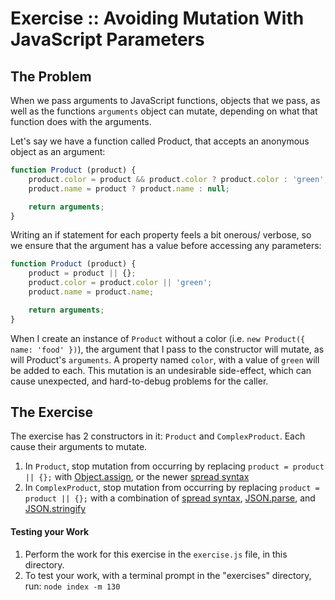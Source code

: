 Exercise :: Avoiding Mutation With JavaScript Parameters
========================================================

## The Problem
When we pass arguments to JavaScript functions, objects that we pass, as well as the functions `arguments` object can mutate, depending on what that function does with the arguments.

Let's say we have a function called Product, that accepts an anonymous object as an argument:

```JavaScript
function Product (product) {
    product.color = product && product.color ? product.color : 'green';
    product.name = product ? product.name : null;

    return arguments;
}
```

Writing an if statement for each property feels a bit onerous/ verbose, so we ensure that the argument has a value before accessing any parameters:

```JavaScript
function Product (product) {
    product = product || {};
    product.color = product.color || 'green';
    product.name = product.name;

    return arguments;
}
```

When I create an instance of `Product` without a color (i.e. `new Product({ name: 'food' })`), the argument that I pass to the constructor will mutate, as will Product's `arguments`. A property named `color`, with a value of `green` will be added to each. This mutation is an undesirable side-effect, which can cause unexpected, and hard-to-debug problems for the caller.

## The Exercise
The exercise has 2 constructors in it: `Product` and `ComplexProduct`. Each cause their arguments to mutate.

1. In `Product`, stop mutation from occurring by replacing `product = product || {};` with [Object.assign](https://developer.mozilla.org/en-US/docs/Web/JavaScript/Reference/Global_Objects/Object/assign), or the newer [spread syntax](https://developer.mozilla.org/en-US/docs/Web/JavaScript/Reference/Operators/Spread_syntax#Spread_in_object_literals)
2. In `ComplexProduct`, stop mutation from occurring by replacing `product = product || {};` with a combination of [spread syntax](https://developer.mozilla.org/en-US/docs/Web/JavaScript/Reference/Operators/Spread_syntax#Spread_in_object_literals), [JSON.parse](https://developer.mozilla.org/en-US/docs/Web/JavaScript/Reference/Global_Objects/JSON/parse), and [JSON.stringify](https://developer.mozilla.org/en-US/docs/Web/JavaScript/Reference/Global_Objects/JSON/stringify)

#### Testing your Work

1. Perform the work for this exercise in the `exercise.js` file, in this directory.
2. To test your work, with a terminal prompt in the "exercises" directory, run: `node index -m 130`

